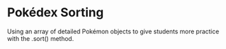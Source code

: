 # Pokédex Sorting

Using an array of detailed Pokémon objects to give students more practice with the .sort() method.
